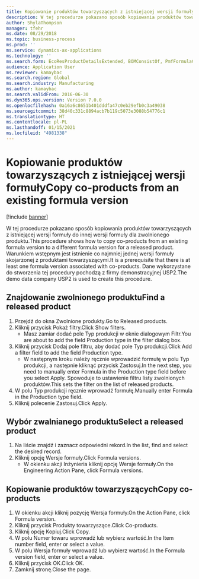 ```yaml
---
title: Kopiowanie produktów towarzyszących z istniejącej wersji formuły
description: W tej procedurze pokazano sposób kopiowania produktów towarzyszących z istniejącej wersji formuły do innej wersji formuły dla zwolnionego produktu.
author: ShylaThompson
manager: tfehr
ms.date: 08/29/2018
ms.topic: business-process
ms.prod: ''
ms.service: dynamics-ax-applications
ms.technology: ''
ms.search.form: EcoResProductDetailsExtended, BOMConsistOf, PmfFormulaCoBy, BOMRouteCopyDialog
audience: Application User
ms.reviewer: kamaybac
ms.search.region: Global
ms.search.industry: Manufacturing
ms.author: kamaybac
ms.search.validFrom: 2016-06-30
ms.dyn365.ops.version: Version 7.0.0
ms.openlocfilehash: 0a16a6c8651b401dddfa47c0eb29efb0c3a49038
ms.sourcegitcommit: 38d40c331c8894acb7b119c5073e3088b54776c1
ms.translationtype: HT
ms.contentlocale: pl-PL
ms.lasthandoff: 01/15/2021
ms.locfileid: "4981338"
---
```

# <a name="copy-co-products-from-an-existing-formula-version"></a><span data-ttu-id="4d477-103">Kopiowanie produktów towarzyszących z istniejącej wersji formuły</span><span class="sxs-lookup"><span data-stu-id="4d477-103">Copy co-products from an existing formula version</span></span>

[!include [banner](../../includes/banner.md)]

<span data-ttu-id="4d477-104">W tej procedurze pokazano sposób kopiowania produktów towarzyszących z istniejącej wersji formuły do innej wersji formuły dla zwolnionego produktu.</span><span class="sxs-lookup"><span data-stu-id="4d477-104">This procedure shows how to copy co-products from an existing formula version to a different formula version for a released product.</span></span> <span data-ttu-id="4d477-105">Warunkiem wstępnym jest istnienie co najmniej jednej wersji formuły skojarzonej z produktami towarzyszącymi.</span><span class="sxs-lookup"><span data-stu-id="4d477-105">It is a prerequisite that there is at least one formula version associated with co-products.</span></span> <span data-ttu-id="4d477-106">Dane wykorzystane do stworzenia tej procedury pochodzą z firmy demonstracyjnej USP2.</span><span class="sxs-lookup"><span data-stu-id="4d477-106">The demo data company USP2 is used to create this procedure.</span></span>


## <a name="find-a-released-product"></a><span data-ttu-id="4d477-107">Znajdowanie zwolnionego produktu</span><span class="sxs-lookup"><span data-stu-id="4d477-107">Find a released product</span></span>
1. <span data-ttu-id="4d477-108">Przejdź do okna Zwolnione produkty.</span><span class="sxs-lookup"><span data-stu-id="4d477-108">Go to Released products.</span></span>
2. <span data-ttu-id="4d477-109">Kliknij przycisk Pokaż filtry.</span><span class="sxs-lookup"><span data-stu-id="4d477-109">Click Show filters.</span></span>
    * <span data-ttu-id="4d477-110">Masz zamiar dodać pole Typ produkcji w oknie dialogowym Filtr.</span><span class="sxs-lookup"><span data-stu-id="4d477-110">You are about to add the field Production type in the filter dialog box.</span></span>  
3. <span data-ttu-id="4d477-111">Kliknij przycisk Dodaj pole filtru, aby dodać pole Typ produkcji.</span><span class="sxs-lookup"><span data-stu-id="4d477-111">Click Add a filter field to add the field Production type.</span></span>
    * <span data-ttu-id="4d477-112">W następnym kroku należy ręcznie wprowadzić formułę w polu Typ produkcji, a następnie kliknąć przycisk Zastosuj.</span><span class="sxs-lookup"><span data-stu-id="4d477-112">In the next step, you need to manually enter Formula in the Production type field before you select Apply.</span></span> <span data-ttu-id="4d477-113">Spowoduje to ustawienie filtru listy zwolnionych produktów.</span><span class="sxs-lookup"><span data-stu-id="4d477-113">This sets the filter on the list of released products.</span></span>  
4. <span data-ttu-id="4d477-114">W polu Typ produkcji ręcznie wprowadź formułę.</span><span class="sxs-lookup"><span data-stu-id="4d477-114">Manually enter Formula in the Production type field.</span></span>
5. <span data-ttu-id="4d477-115">Kliknij polecenie Zastosuj.</span><span class="sxs-lookup"><span data-stu-id="4d477-115">Click Apply.</span></span>

## <a name="select-a-released-product"></a><span data-ttu-id="4d477-116">Wybór zwalnianego produktu</span><span class="sxs-lookup"><span data-stu-id="4d477-116">Select a released product</span></span>
1. <span data-ttu-id="4d477-117">Na liście znajdź i zaznacz odpowiedni rekord.</span><span class="sxs-lookup"><span data-stu-id="4d477-117">In the list, find and select the desired record.</span></span>
2. <span data-ttu-id="4d477-118">Kliknij opcję Wersje formuły.</span><span class="sxs-lookup"><span data-stu-id="4d477-118">Click Formula versions.</span></span>
    * <span data-ttu-id="4d477-119">W okienku akcji Inżynieria kliknij opcję Wersje formuły.</span><span class="sxs-lookup"><span data-stu-id="4d477-119">On the Engineering Action Pane, click Formula versions.</span></span>  

## <a name="copy-co-products"></a><span data-ttu-id="4d477-120">Kopiowanie produktów towarzyszących</span><span class="sxs-lookup"><span data-stu-id="4d477-120">Copy co-products</span></span>
1. <span data-ttu-id="4d477-121">W okienku akcji kliknij pozycję Wersja formuły.</span><span class="sxs-lookup"><span data-stu-id="4d477-121">On the Action Pane, click Formula version.</span></span>
2. <span data-ttu-id="4d477-122">Kliknij przycisk Produkty towarzyszące.</span><span class="sxs-lookup"><span data-stu-id="4d477-122">Click Co-products.</span></span>
3. <span data-ttu-id="4d477-123">Kliknij opcję Kopiuj.</span><span class="sxs-lookup"><span data-stu-id="4d477-123">Click Copy.</span></span>
4. <span data-ttu-id="4d477-124">W polu Numer towaru wprowadź lub wybierz wartość.</span><span class="sxs-lookup"><span data-stu-id="4d477-124">In the Item number field, enter or select a value.</span></span>
5. <span data-ttu-id="4d477-125">W polu Wersja formuły wprowadź lub wybierz wartość.</span><span class="sxs-lookup"><span data-stu-id="4d477-125">In the Formula version field, enter or select a value.</span></span>
6. <span data-ttu-id="4d477-126">Kliknij przycisk OK.</span><span class="sxs-lookup"><span data-stu-id="4d477-126">Click OK.</span></span>
7. <span data-ttu-id="4d477-127">Zamknij stronę.</span><span class="sxs-lookup"><span data-stu-id="4d477-127">Close the page.</span></span>

